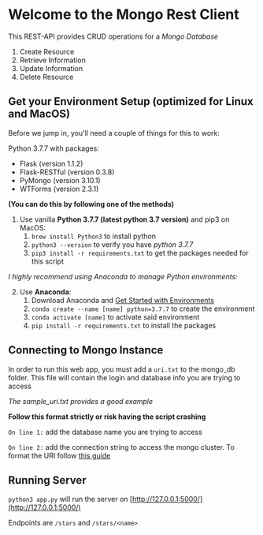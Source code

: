 # Welcome to the Mongo Rest Client 

This REST-API provides CRUD operations for a *Mongo Database*
1. Create Resource
2. Retrieve Information
3. Update Information
4. Delete Resource


## Get your Environment Setup (optimized for Linux and MacOS)

Before we jump in, you'll need a couple of things for this to work:

Python 3.7.7 with packages: 
- Flask (version 1.1.2)
- Flask-RESTful (version 0.3.8)
- PyMongo (version 3.10.1)
- WTForms (version 2.3.1)

 **(You can do this by following one of the methods)** 

1. Use vanilla **Python 3.7.7 (latest python 3.7 version)** and pip3 on MacOS: 
    1. `brew install Python3` to install python 
    2. `python3 --version` to verify you have *python 3.7.7*
    2. `pip3 install -r requirements.txt` to get the packages needed for this script


*I highly recommend using Anaconda to manage Python environments:*

2. Use **Anaconda**:
    1. Download Anaconda and [Get Started with Environments](https://conda.io/projects/conda/en/latest/user-guide/getting-started.html)
    2. `conda create --name [name] python=3.7.7` to create the environment
    3. `conda activate [name]` to activate said environment
    4. `pip install -r requirements.txt` to install the packages


## Connecting to Mongo Instance

In order to run this web app, you must add a `uri.txt` to the mongo_db folder. This file will contain the login and database info you are trying to access

*The sample_uri.txt provides a good example*

**Follow this format strictly or risk having the script crashing**

`On line 1:` add the database name you are trying to access 

`On line 2:` add the connection string to access the mongo cluster. To format the URI follow [this guide](https://docs.mongodb.com/manual/reference/connection-string/)


## Running Server 
`python3 app.py` will run the server on [http://127.0.0.1:5000/](http://127.0.0.1:5000/)

Endpoints are `/stars` and `/stars/<name>`
